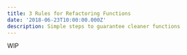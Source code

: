 ```yaml
---
title: 3 Rules for Refactoring Functions 
date: '2018-06-23T10:00:00.000Z'
description: Simple steps to guarantee cleaner functions 
---
```


WIP
